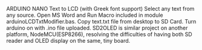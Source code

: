 ARDUINO NANO Text to LCD (with Greek font support)
Select any text from any source. Open MS Word and Run Macro included in module arduinoLCDTxtModifier.bas. Copy text.txt file from desktop to SD Card. Turn arduino on with .ino file uploaded.
SD2OLED is similar project on another platform, NodeMCU(ESP8266), resolving the difficulties of having both SD reader and OLED display on the same, tiny board.
